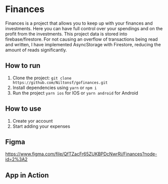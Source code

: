 # Finances
  Finances is a project that allows you to keep up with your finances and investments. Here you can have full control over your spendings and on the profit from the investments. This project data is stored into firebase/firestore. For not causing an overflow of transactions being read and written, I have implemented AsyncStorage with Firestore, reducing the amount of reads significantly.

## How to run
1. Clone the project: `git clone https://github.com/Niltonsf/gofinances.git`
2. Install dependencies using `yarn` or `npm i`
3. Run the project `yarn ios` for IOS or `yarn android` for Android 

## How to use
1. Create yor account
2. Start adding your expenses

## Figma
https://www.figma.com/file/QfTZacFr65ZUKBPDcNwrRi/Finances?node-id=2%3A2

## App in Action
